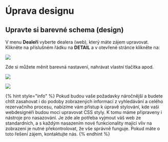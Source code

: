 # Úprava designu

## Upravte si barevné schema \(design\)  <a id="upravte-si-barevn&#xE9;-schema-design"></a>

V menu **Dealeři** vyberte dealera \(web\), který máte zájem upravovat. Klikněte na příslušném řádku na **DETAIL** a v otevřené stránce klikněte na:

![](https://travelport.gitbooks.io/gol-ibe-cz/content/assets/NastaveniFE.png)

Zde si můžete měnit barevná nastavení, nahrávat vlastní tlačítka apod.

![](https://bo.golibe.com/help/cz/lib/NewItem283.png)

![](https://bo.golibe.com/help/cz/lib/NewItem284.png)

{% hint style="info" %}
Pokud budou vaše požadavky náročnější a budete chtít zasahovat i do podoby zobrazených informací z vyhledávání a celého rezervačního procesu, nabízíme vám přístup k úpravě stylování, kde vaši webdesignéři budou moci upravovat CSS styly. K tomu máme připraveny i nástroje pro nasazování. Je zde ale potřeba vyjmout váš web ze standardních, a s každým nasazením nové funkcionality mající vliv na zobrazení je nutné překontrolovat, že vše správně funguje. Pokud máte o toto řešení zájem, kontaktujte nás.
{% endhint %}

